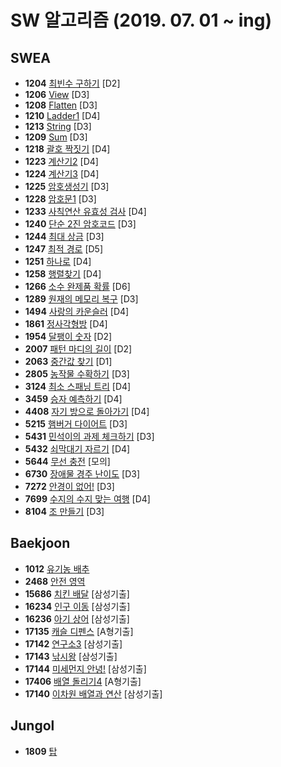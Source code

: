 # SW 알고리즘 (2019. 07. 01 ~ ing)
## SWEA
  - **1204** [최빈수 구하기](https://swexpertacademy.com/main/code/problem/problemDetail.do) [D2]
  - **1206** [View](https://swexpertacademy.com/main/code/problem/problemDetail.do?contestProbId=AV134DPqAA8CFAYh&categoryId=AV134DPqAA8CFAYh&categoryType=CODE) [D3]
  - **1208** [Flatten](https://swexpertacademy.com/main/code/problem/problemDetail.do) [D3]
  - **1210** [Ladder1](https://swexpertacademy.com/main/code/problem/problemDetail.do) [D4]
  - **1213** [String](https://swexpertacademy.com/main/code/problem/problemDetail.do?contestProbId=AV14P0c6AAUCFAYi&categoryId=AV14P0c6AAUCFAYi&categoryType=CODE) [D3]
  - **1209** [Sum](https://swexpertacademy.com/main/code/problem/problemDetail.do?contestProbId=AV13_BWKACUCFAYh&categoryId=AV13_BWKACUCFAYh&categoryType=CODE) [D3]
  - **1218** [괄호 짝짓기](https://swexpertacademy.com/main/code/problem/problemDetail.do?contestProbId=AV14eWb6AAkCFAYD&categoryId=AV14eWb6AAkCFAYD&categoryType=CODE) [D4]
  - **1223** [계산기2](https://swexpertacademy.com/main/code/problem/problemDetail.do?contestProbId=AV14nnAaAFACFAYD&categoryId=AV14nnAaAFACFAYD&categoryType=CODE) [D4]
  - **1224** [계산기3](https://swexpertacademy.com/main/code/problem/problemDetail.do?contestProbId=AV14tDX6AFgCFAYD&categoryId=AV14tDX6AFgCFAYD&categoryType=CODE) [D4]
  - **1225** [암호생성기](https://swexpertacademy.com/main/code/problem/problemDetail.do?contestProbId=AV14uWl6AF0CFAYD&categoryId=AV14uWl6AF0CFAYD&categoryType=CODE) [D3]
  - **1228** [암호문1](https://swexpertacademy.com/main/code/problem/problemDetail.do?contestProbId=AV14w-rKAHACFAYD&categoryId=AV14w-rKAHACFAYD&categoryType=CODE) [D3]
  - **1233** [사칙연산 유효성 검사](https://swexpertacademy.com/main/code/problem/problemDetail.do?contestProbId=AV141176AIwCFAYD&categoryId=AV141176AIwCFAYD&categoryType=CODE) [D4]
  - **1240** [단순 2진 암호코드](https://swexpertacademy.com/main/code/problem/problemDetail.do?contestProbId=AV15FZuqAL4CFAYD&categoryId=AV15FZuqAL4CFAYD&categoryType=CODE) [D3]
  - **1244** [최대 상금](https://swexpertacademy.com/main/code/problem/problemDetail.do?contestProbId=AV15Khn6AN0CFAYD&categoryId=AV15Khn6AN0CFAYD&categoryType=CODE) [D3]
  - **1247** [최적 경로](https://swexpertacademy.com/main/code/problem/problemDetail.do?contestProbId=AV15OZ4qAPICFAYD&categoryId=AV15OZ4qAPICFAYD&categoryType=CODE) [D5]
  - **1251** [하나로](https://swexpertacademy.com/main/code/problem/problemDetail.do?contestProbId=AV15StKqAQkCFAYD) [D4]
  - **1258** [행렬찾기](https://swexpertacademy.com/main/code/problem/problemDetail.do?contestProbId=AV18LoAqItcCFAZN&categoryId=AV18LoAqItcCFAZN&categoryType=CODE) [D4]
  - **1266** [소수 완제품 확률](https://swexpertacademy.com/main/code/problem/problemDetail.do?contestProbId=AV18Sx36IwACFAZN&categoryId=AV18Sx36IwACFAZN&categoryType=CODE) [D6]
  - **1289** [원재의 메모리 복구](https://swexpertacademy.com/main/code/problem/problemDetail.do) [D3]
  - **1494** [사랑의 카운슬러](https://swexpertacademy.com/main/code/problem/problemDetail.do?contestProbId=AV2b_WPaAEIBBASw&categoryId=AV2b_WPaAEIBBASw&categoryType=CODE) [D4]
  - **1861** [정사각형방](https://swexpertacademy.com/main/code/problem/problemDetail.do?contestProbId=AV5LtJYKDzsDFAXc&categoryId=AV5LtJYKDzsDFAXc&categoryType=CODE) [D4]
  - **1954** [달팽이 숫자](https://swexpertacademy.com/main/code/problem/problemDetail.do?contestProbId=AV5PobmqAPoDFAUq&categoryId=AV5PobmqAPoDFAUq&categoryType=CODE) [D2]
  - **2007** [패턴 마디의 길이](https://swexpertacademy.com/main/code/problem/problemDetail.do?contestProbId=AV5P1kNKAl8DFAUq) [D2]
  - **2063** [중간값 찾기](https://swexpertacademy.com/main/code/problem/problemDetail.do) [D1]
  - **2805** [농작물 수확하기](https://swexpertacademy.com/main/code/problem/problemDetail.do?contestProbId=AV7GLXqKAWYDFAXB&categoryId=AV7GLXqKAWYDFAXB&categoryType=CODE) [D3]
  - **3124** [최소 스패닝 트리](https://swexpertacademy.com/main/code/problem/problemDetail.do?contestProbId=AV_mSnmKUckDFAWb) [D4]
  - **3459** [승자 예측하기](https://swexpertacademy.com/main/code/problem/problemDetail.do?contestProbId=AWFPoj1qANoDFAV0&categoryId=AWFPoj1qANoDFAV0&categoryType=CODE) [D4]
  - **4408** [자기 방으로 돌아가기](https://swexpertacademy.com/main/code/problem/problemDetail.do?contestProbId=AWNcJ2sapZMDFAV8&categoryId=AWNcJ2sapZMDFAV8&categoryType=CODE) [D4]
  - **5215** [햄버거 다이어트](https://swexpertacademy.com/main/code/problem/problemDetail.do?contestProbId=AWT-lPB6dHUDFAVT&categoryId=AWT-lPB6dHUDFAVT&categoryType=CODE) [D3]
  - **5431** [민석이의 과제 체크하기](https://swexpertacademy.com/main/code/problem/problemDetail.do) [D3]
  - **5432** [쇠막대기 자르기](https://swexpertacademy.com/main/code/problem/problemDetail.do?contestProbId=AWVl47b6DGMDFAXm&categoryId=AWVl47b6DGMDFAXm&categoryType=CODE) [D4]
  - **5644** [무선 충전](https://swexpertacademy.com/main/code/problem/problemDetail.do?contestProbId=AWXRDL1aeugDFAUo&categoryId=AWXRDL1aeugDFAUo&categoryType=CODE) [모의]
  - **6730** [장애물 경주 난이도](https://swexpertacademy.com/main/code/problem/problemDetail.do?contestProbId=AWefy5x65PoDFAUh&categoryId=AWefy5x65PoDFAUh&categoryType=CODE) [D3]
  - **7272** [안경이 없어!](https://swexpertacademy.com/main/code/problem/problemDetail.do?contestProbId=AWl0ZQ8qn7UDFAXz&categoryId=AWl0ZQ8qn7UDFAXz&categoryType=CODE) [D3]
  - **7699** [수지의 수지 맞는 여행](https://swexpertacademy.com/main/code/problem/problemDetail.do?contestProbId=AWqUzj0arpkDFARG&categoryId=AWqUzj0arpkDFARG&categoryType=CODE) [D4]
  - **8104** [조 만들기](https://swexpertacademy.com/main/code/problem/problemDetail.do?contestProbId=AWwXCn2KQjEDFATu&categoryId=AWwXCn2KQjEDFATu&categoryType=CODE) [D3]

## Baekjoon
  - **1012** [유기농 배추](https://www.acmicpc.net/problem/1012)
  - **2468** [안전 영역](https://www.acmicpc.net/problem/16234)
  - **15686** [치킨 배달](https://www.acmicpc.net/problem/15686) [삼성기출]
  - **16234** [인구 이동](https://www.acmicpc.net/problem/16234) [삼성기출]
  - **16236** [아기 상어](https://www.acmicpc.net/problem/16236) [삼성기출]
  - **17135** [캐슬 디펜스](https://www.acmicpc.net/problem/17135) [A형기출]
  - **17142** [연구소3](https://www.acmicpc.net/problem/17142) [삼성기출]
  - **17143** [낚시왕](https://www.acmicpc.net/problem/17143) [삼성기출]
  - **17144** [미세먼지 안녕!](https://www.acmicpc.net/problem/17144) [삼성기출]
  - **17406** [배열 돌리기4](https://www.acmicpc.net/problem/17406) [A형기출]
  - **17140** [이차원 배열과 연산](https://www.acmicpc.net/problem/17140) [삼성기출]
  
## Jungol
  - **1809** [탑](http://www.jungol.co.kr/bbs/board.php?bo_table=pbank&wr_id=1082&sca=30&sfl=wr_hit&stx=1809&sop=and)
